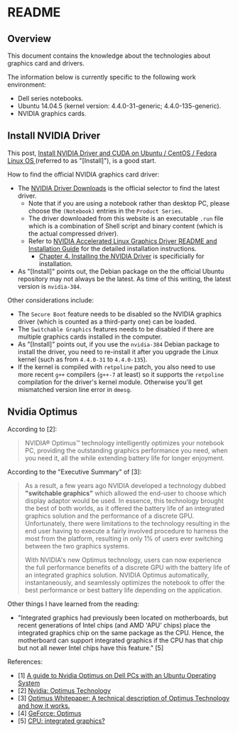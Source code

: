 # README

## Overview

This document contains the knowledge about the technologies about graphics card and drivers.

The information below is currently specific to the following work environment:

- Dell series notebooks.
- Ubuntu 14.04.5 (kernel version: 4.4.0-31-generic; 4.4.0-135-generic).
- NVIDIA graphics cards.

## Install NVIDIA Driver

This post, [Install NVIDIA Driver and CUDA on Ubuntu / CentOS / Fedora Linux OS ](https://gist.github.com/yaobinwen/d244bbd64e6fc8fab2b7e5a47cae497a)(referred to as "[Install]"), is a good start.

How to find the official NVIDIA graphics card driver:

- The [NVIDIA Driver Downloads](https://www.nvidia.com/Download/index.aspx) is the official selector to find the latest driver.
  - Note that if you are using a notebook rather than desktop PC, please choose the `(Notebook)` entries in the `Product Series`.
  - The driver downloaded from this website is an executable `.run` file which is a combination of Shell script and binary content (which is the actual compressed driver).
  - Refer to [NVIDIA Accelerated Linux Graphics Driver README and Installation Guide](http://us.download.nvidia.com/XFree86/Linux-x86/173.14.12/README/index.html) for the detailed installation instructions.
    - [Chapter 4. Installing the NVIDIA Driver](http://us.download.nvidia.com/XFree86/Linux-x86/173.14.12/README/chapter-04.html) is specificially for installation.
- As "[Install]" points out, the Debian package on the the official Ubuntu repository may not always be the latest. As time of this writing, the latest version is `nvidia-384`.

Other considerations include:

- The `Secure Boot` feature needs to be disabled so the NVIDIA graphics driver (which is counted as a third-party one) can be loaded.
- The `Switchable Graphics` features needs to be disabled if there are multiple graphics cards installed in the computer.
- As "[Install]" points out, if you use the `nvidia-384` Debian package to install the driver, you need to re-install it after you upgrade the Linux kernel (such as from `4.4.0-31` to `4.4.0-135`).
- If the kernel is compiled with `retpoline` patch, you also need to use more recent `g++` compilers (`g++-7` at least) so it supports the `retpoline` compilation for the driver's kernel module. Otherwise you'll get mismatched version line error in `dmesg`.

## Nvidia Optimus

According to [2]:

> NVIDIA® Optimus™ technology intelligently optimizes your notebook PC, providing the outstanding graphics performance you need, when you need it, all the while extending battery life for longer enjoyment.

According to the "Executive Summary" of [3]:

> As a result, a few years ago NVIDIA developed a technology dubbed **"switchable graphics"** which allowed the end-user to choose which display adaptor would be used. In essence, this technology brought the best of both worlds, as it offered the battery life of an integrated graphics solution and the performance of a discrete GPU. Unfortunately, there were limitations to the technology resulting in the end user having to execute a fairly involved procedure to harness the most from the platform, resulting in only 1% of users ever switching between the two graphics systems.
>
> With NVIDIA's new Optimus technology, users can now experience the full performance benefits of a discrete GPU with the battery life of an integrated graphics solution. NVIDIA Optimus automatically, instantaneously, and seamlessly optimizes the notebook to offer the best performance or best battery life depending on the application.

Other things I have learned from the reading:

- "Integrated graphics had previously been located on motherboards, but recent generations of Intel chips (and AMD 'APU' chips) place the integrated graphics chip on the same package as the CPU. Hence, the motherboard can support integrated graphics if the CPU has that chip but not all newer Intel chips have this feature." [5]

References:

- [1] [A guide to Nvidia Optimus on Dell PCs with an Ubuntu Operating System](https://www.dell.com/support/article/ba/en/babsdt1/sln298431/a-guide-to-nvidia-optimus-on-dell-pcs-with-an-ubuntu-operating-system?lang=en)
- [2] [Nvidia: Optimus Technology](https://www.nvidia.com/object/optimus_technology.html)
- [3] [Optimus Whitepaper: A technical description of Optimus Technology and how it works.](https://www.nvidia.com/object/LO_optimus_whitepapers.html)
- [4] [GeForce: Optimus](https://www.geforce.com/hardware/technology/optimus)
- [5] [CPU: integrated graphics?](http://www.tomshardware.com/answers/id-1820282/cpu-integrated-graphics.html#r11627188)
